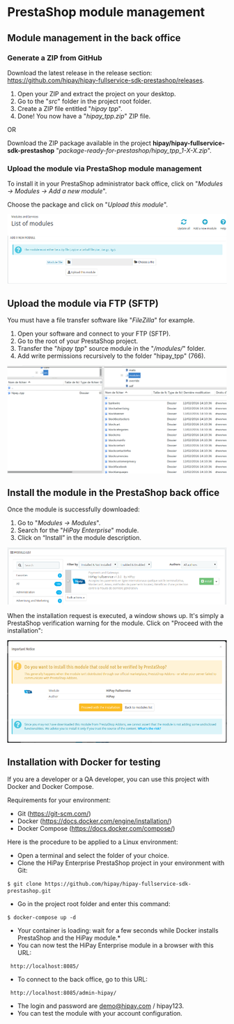 # PrestaShop module management

## Module management in the back office

### Generate a ZIP from GitHub

Download the latest release in the release section: https://github.com/hipay/hipay-fullservice-sdk-prestashop/releases.

1. Open your ZIP and extract the project on your desktop.
2. Go to the "_src_" folder in the project root folder.
3. Create a ZIP file entitled "_hipay tpp_".
4. Done! You now have a "_hipay_tpp.zip_" ZIP file.

OR

Download the ZIP package available in the project **hipay/hipay-fullservice-sdk-prestashop** "_package-ready-for-prestashop/hipay_tpp_1-X-X.zip_".

### Upload the module via PrestaShop module management

To install it in your PrestaShop administrator back office, click on "_Modules -> Modules -> Add a new module_".

Choose the package and click on "_Upload this module_".

![legend](images/upload-module.png)

## Upload the module via FTP (SFTP)

You must have a file transfer software like "_FileZilla_" for example.

1. Open your software and connect to your FTP (SFTP).
2. Go to the root of your PrestaShop project.
3. Transfer the "_hipay tpp_" source module in the "_/modules/_" folder.
4. Add write permissions recursively to the folder "hipay_tpp" (766).

![legend](images/filezilla.png)

## Install the module in the PrestaShop back office 

Once the module is successfully downloaded:

1. Go to "_Modules -> Modules_". 
2. Search for the "_HiPay Enterprise_" module.
3. Click on “Install” in the module description.

![legend](images/list-module-hipay-1.png)

When the installation request is executed, a window shows up. It's simply a PrestaShop verification warning for the module. Click on "Proceed with the installation":

![legend](images/list-module-hipay-2.png)

## Installation with Docker for testing

If you are a developer or a QA developer, you can use this project with Docker and Docker Compose. 

Requirements for your environment:

- Git (https://git-scm.com/)
- Docker (https://docs.docker.com/engine/installation/)
- Docker Compose (https://docs.docker.com/compose/)

Here is the procedure to be applied to a Linux environment:

- Open a terminal and select the folder of your choice. 
- Clone the HiPay Enterprise PrestaShop project in your environment with Git:

```
$ git clone https://github.com/hipay/hipay-fullservice-sdk-prestashop.git
```

- Go in the project root folder and enter this command:

```
$ docker-compose up -d
```

- Your container is loading: wait for a few seconds while Docker installs PrestaShop and the HiPay module.*
- You can now test the HiPay Enterprise module in a browser with this URL:

```
 http://localhost:8085/
```

- To connect to the back office, go to this URL:

```
 http://localhost:8085/admin-hipay/
```

- The login and password are demo@hipay.com / hipay123.
- You can test the module with your account configuration.
